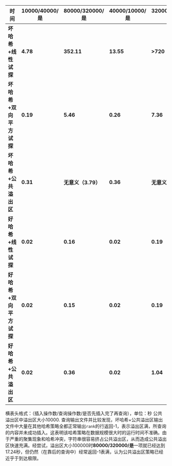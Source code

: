 |**时间**|**10000/40000/是**|**80000/320000/是**|**40000/10000/是**|**320000/80000/是**|**10000/40000/否**|**80000/320000/否**|**40000/10000/否**|**320000/80000/否**|
|---|---|---|---|---|---|---|---|---|
|**坏哈希+线性试探**|**4.78**|**352.11**|**13.55**|**>720**|**5.69**|**388.47**|**18.01**|**>720**|
|**坏哈希+双向平方试探**|**0.19**|**5.46**|**0.26**|**7.36**|**0.22**|**5.56**|**0.35**|**11.54**|
|**坏哈希+公共溢出区**|**0.31**|**无意义（3.79）**|**0.36**|**无意义（3.96）**|**0.34**|**无意义（3.84）**|**0.42**|**无意义（4.24）**|
|**好哈希+线性试探**|**0.02**|**0.16**|**0.02**|**0.19**|**0.02**|**0.16**|**0.02**|**0.20**|
|**好哈希+双向平方试探**|**0.02**|**0.15**|**0.02**|**0.19**|**0.02**|**0.15**|**0.02**|**0.21**|
|**好哈希+公共溢出区**|**0.02**|**0.36**|**0.02**|**1.04**|**0.02**|**0.47**|**0.02**|**1.42**|

横表头格式：（插入操作数/查询操作数/是否先插入完了再查询），单位：秒
公共溢出区中溢出区大小10000.
查询输出文件并比较发现，坏哈希+公共溢出区输出文件中大量在其他哈希策略全都正常输出`rank`的行返回-1，表示溢出区满，所查询的内容并未成功插入。这表明该哈希策略在数据规模很大时的运行时间不准确。由于严重的聚集现象和哈希冲突，字符串很容易挤占公共溢出区，从而造成公共溢出区快速充满。经尝试，溢出区大小100000时**80000/320000/是**一项就已经达到17.24秒，但仍然（在靠后的查询中）经常返回-1表满，认为公共溢出区策略已经近乎于到达极限。